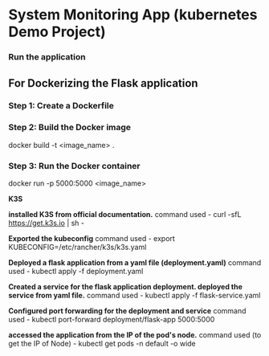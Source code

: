 # System Monitoring App (kubernetes Demo Project)  

### **Run the application**
## **For Dockerizing the Flask application**

### **Step 1: Create a Dockerfile**

### **Step 2: Build the Docker image**
docker build -t <image_name> .

### **Step 3: Run the Docker container**
docker run -p 5000:5000 <image_name>


**K3S**

**installed K3S from official documentation.** 
  command used - curl -sfL https://get.k3s.io | sh -

**Exported the kubeconfig**
  command used - export KUBECONFIG=/etc/rancher/k3s/k3s.yaml

**Deployed a flask application from a yaml file (deployment.yaml)** 
  command used - kubectl apply -f deployment.yaml 

**Created a service for the flask application deployment. deployed the service from yaml file.** 
  command used - kubectl apply -f flask-service.yaml

**Configured port forwarding for the deployment and service** 
  command used - kubectl port-forward deployment/flask-app 5000:5000

**accessed the application from the IP of the pod's node.**
  command used (to get the IP of Node) - kubectl get pods -n default -o wide
